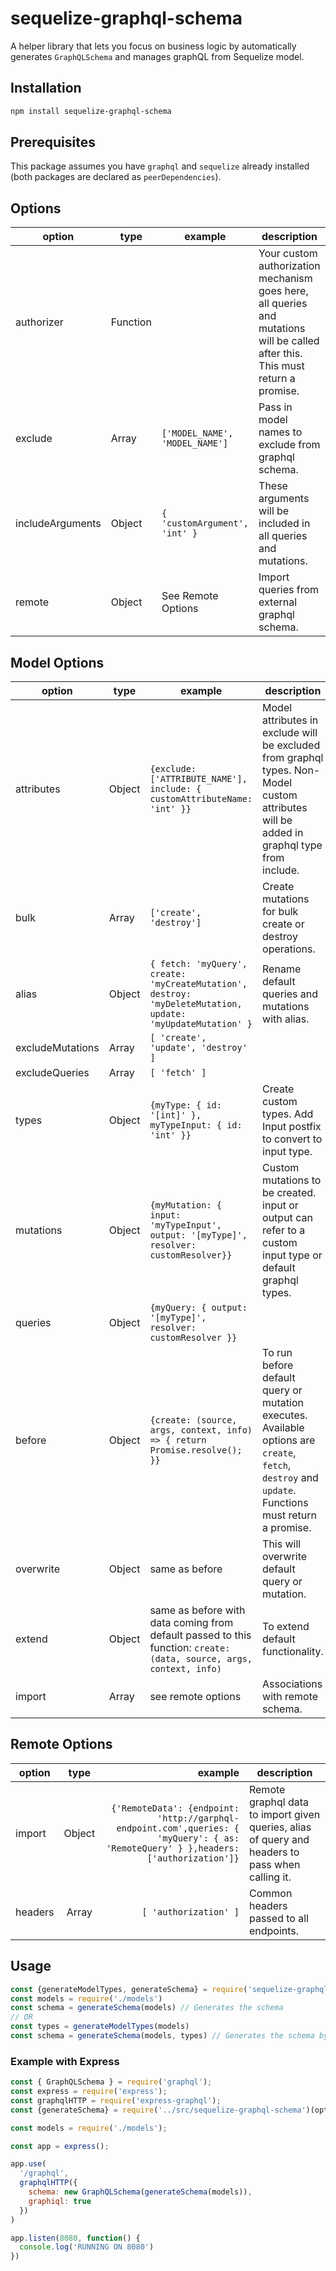 # sequelize-graphql-schema

A helper library that lets you focus on business logic by automatically generates `GraphQLSchema` and manages graphQL from Sequelize model.

## Installation

```bash
npm install sequelize-graphql-schema
```

## Prerequisites

This package assumes you have `graphql` and `sequelize` already installed (both packages are declared as `peerDependencies`).

## Options

| option           | type     | example                      | description                                                                                                                     |
|------------------|----------|------------------------------|---------------------------------------------------------------------------------------------------------------------------------|
| authorizer       | Function |                              | Your custom authorization mechanism goes here, all queries and mutations will be called after this. This must return a promise. |
| exclude          | Array    | ```['MODEL_NAME', 'MODEL_NAME']``` | Pass in model names to exclude from graphql schema.                                                                             |
| includeArguments | Object   | ```{ 'customArgument', 'int' }```  | These arguments will be included in all queries and mutations.                                                                  |
| remote           | Object   | See Remote Options           | Import queries from external graphql schema.                                                                                    |

## Model Options

| option           | type   | example                                                                                                                 | description                                                                                                                                         |
|------------------|--------|-------------------------------------------------------------------------------------------------------------------------|-----------------------------------------------------------------------------------------------------------------------------------------------------|
| attributes       | Object | ```{exclude: ['ATTRIBUTE_NAME'], include: { customAttributeName: 'int' }}```                                            | Model attributes in exclude will be excluded from graphql types. Non-Model custom attributes will be added in graphql type from include.            |
| bulk             | Array  | ```['create', 'destroy']```                                                                                             | Create mutations for bulk create or destroy operations.                                                                                             |
| alias            | Object | ```{ fetch: 'myQuery', create: 'myCreateMutation', destroy: 'myDeleteMutation, update: 'myUpdateMutation' }```          | Rename default queries and mutations with alias.                                                                                                    |
| excludeMutations | Array  | ```[ 'create', 'update', 'destroy' ]```                                                                                 |                                                                                                                                                     |
| excludeQueries   | Array  | ```[ 'fetch' ]```                                                                                                       |                                                                                                                                                     |
| types            | Object | ```{myType: { id: '[int]' }, myTypeInput: { id: 'int' }}```                                                             | Create custom types. Add Input postfix to convert to input type.                                                                                    |
| mutations        | Object | ```{myMutation: { input: 'myTypeInput', output: '[myType]', resolver: customResolver}}```                               | Custom mutations to be created. input or output can refer to a custom input type or default graphql types.                                          |
| queries          | Object | ```{myQuery: { output: '[myType]', resolver: customResolver }}```                                                       |                                                                                                                                                     |
| before           | Object | ```{create: (source, args, context, info) => { return Promise.resolve(); }}```                                             | To run before default query or mutation executes. Available options are `create`, `fetch`, `destroy` and `update`. Functions must return a promise. |
| overwrite        | Object | same as before                                                                                                          | This will overwrite default query or mutation.                                                                                                      |
| extend           | Object | same as before with data coming from default passed to this function: ```create: (data, source, args, context, info)``` | To extend default functionality.                                                                                                                    |
| import           | Array  | see remote options                                                                                                      | Associations with remote schema.                                                                                                                    |
## Remote Options

| option  |  type  |                                                                                                                                 example | description                                                                                      |
|---------|:------:|----------------------------------------------------------------------------------------------------------------------------------------:|--------------------------------------------------------------------------------------------------|
| import  | Object | ```{'RemoteData': {endpoint: 'http://garphql-endpoint.com',queries: { 'myQuery': { as: 'RemoteQuery' } },headers: ['authorization']}``` | Remote graphql data to import given queries, alias of query and headers to pass when calling it. |
| headers |  Array |                                                                                                               ```[ 'authorization' ]``` | Common headers passed to all endpoints.                                                          |

## Usage

```javascript
const {generateModelTypes, generateSchema} = require('sequelize-graphql-schema')(options);
const models = require('./models')
const schema = generateSchema(models) // Generates the schema
// OR
const types = generateModelTypes(models)
const schema = generateSchema(models, types) // Generates the schema by reusing the types
```

### Example with Express

```javascript
const { GraphQLSchema } = require('graphql');
const express = require('express');
const graphqlHTTP = require('express-graphql');
const {generateSchema} = require('../src/sequelize-graphql-schema')(options);

const models = require('./models');

const app = express();

app.use(
  '/graphql',
  graphqlHTTP({
    schema: new GraphQLSchema(generateSchema(models)),
    graphiql: true
  })
)

app.listen(8080, function() {
  console.log('RUNNING ON 8080')
})
```
